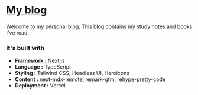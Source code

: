 # [My blog](https://uttamapaksa.vercel.app/)

Welcome to my personal blog. This blog contains my study notes and books I've read.

### It's built with
- **Framework :** Next.js  
- **Language :** TypeScript  
- **Styling :** Tailwind CSS, Headless UI, Heroicons  
- **Content :** next-mdx-remote, remark-gfm, rehype-pretty-code
- **Deployment :** Vercel